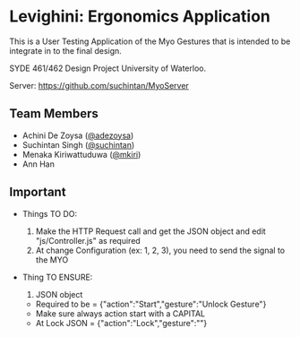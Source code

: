 Levighini: Ergonomics Application
================================
This is a User Testing Application of the Myo Gestures that is intended to be integrate in to the final design.

SYDE 461/462 Design Project University of Waterloo. 

Server: https://github.com/suchintan/MyoServer

Team Members
------------

* Achini De Zoysa ([@adezoysa](https://github.com/adezoysa))
* Suchintan Singh ([@suchintan](https://github.com/suchintan))
* Menaka Kiriwattuduwa ([@mkiri](https://github.com/mkiri))
* Ann Han

Important
----------
* Things TO DO:
  1. Make the HTTP Request call and get the JSON object and edit "js/Controller.js" as required
  2. At change Configuration (ex: 1, 2, 3), you need to send the signal to the MYO

* Thing TO ENSURE:
  1. JSON object 
    -  Required to be = {"action":"Start","gesture":"Unlock Gesture"}
    -  Make sure always action start with a CAPITAL
    -  At Lock JSON = {"action":"Lock","gesture":""}

